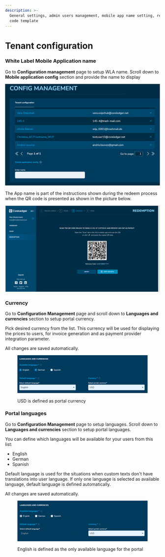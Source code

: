 ```yaml
---
description: >-
  General settings, admin users management, mobile app name setting, reference
  code template
---
```


# Tenant configuration

### White Label Mobile Application name

Go to **Configuration management** page to setup WLA name. Scroll down to **Mobile application config** section and provide the name to display

![](<../../.gitbook/assets/image (1) (1) (1).png>)

The App name is part of the instructions shown during the redeem process when the QR code is presented as shown in the picture below.

![QR code scanning for redemption](<../../.gitbook/assets/image (11).png>)

### Currency

Go to **Configuration Management** page and scroll down to **Languages and currencies** section to setup portal currency.

Pick desired currency from the list. This currency will be used for displaying the prices to users, for invoice generation and as payment provider integration parameter.

All changes are saved automatically.

<figure><img src="../../.gitbook/assets/image (2).png" alt=""><figcaption><p>USD is defined as portal currency</p></figcaption></figure>

### Portal languages

Go to **Configuration Management** page to setup languages. Scroll down to **Languages and currencies** section to setup portal languages.

You can define which languages will be available for your users from this list:&#x20;

* English
* German
* Spanish

Default language is used for the situations when custom texts don't have translations into user language. If only one language is selected as available language, default language is defined automatically.

All changes are saved automatically.

<figure><img src="../../.gitbook/assets/image (7).png" alt=""><figcaption><p>English is defined as the only available language for the portal</p></figcaption></figure>
